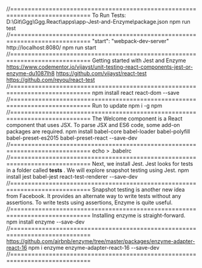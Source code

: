 //=============================================================================
To Run Tests:
D:\Git\Ggg\Ggg.React\apps\app-Jest-and-Enzyme\package.json
npm run test
//=============================================================================
"start": "webpack-dev-server"
http://localhost:8080/
npm run start
//=============================================================================
Getting started with Jest and Enzyme
https://www.codementor.io/vijayst/unit-testing-react-components-jest-or-enzyme-du1087lh8
https://github.com/vijayst/react-test
https://github.com/reyou/react-test
//=============================================================================
npm install react react-dom --save
//=============================================================================
Run to update
npm i -g npm
//=============================================================================
The Welcome component is a React component that uses JSX. To parse JSX and
ES6 code, some add-on packages are required.
npm install babel-core babel-loader babel-polyfill babel-preset-es2015 babel-preset-react --save-dev
//=============================================================================
echo > .babelrc
//=============================================================================
Next, we install Jest.
Jest looks for tests in a folder called **tests** . We will explore snapshot testing
using Jest.
npm install jest babel-jest react-test-renderer --save-dev
//=============================================================================
Snapshot testing is another new idea from Facebook. It provides an alternate
way to write tests without any assertions. To write tests using assertions,
Enzyme is quite useful.
//=============================================================================
Installing enzyme is straight-forward.
npm install enzyme --save-dev
//=============================================================================
https://github.com/airbnb/enzyme/tree/master/packages/enzyme-adapter-react-16
npm i enzyme enzyme-adapter-react-16 --save-dev
//=============================================================================
